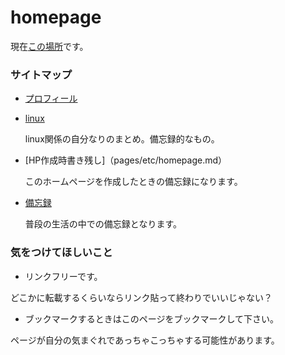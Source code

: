 # homepage
現在[この場所](https://bananagikoh.github.io/homepage/)です。

### サイトマップ

- [プロフィール](pages/mastodon-use/profile.md)


- [linux](pages/linux/index-linux.md)

  linux関係の自分なりのまとめ。備忘録的なもの。

- [HP作成時書き残し]（pages/etc/homepage.md）

  このホームページを作成したときの備忘録になります。

- [備忘録](pages/etc/bibouroku.md)

  普段の生活の中での備忘録となります。

### 気をつけてほしいこと

- リンクフリーです。

どこかに転載するくらいならリンク貼って終わりでいいじゃない？

- ブックマークするときはこのページをブックマークして下さい。

ページが自分の気まぐれであっちゃこっちゃする可能性があります。
